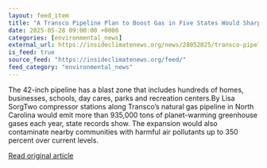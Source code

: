 ```yaml
---
layout: feed_item
title: "A Transco Pipeline Plan to Boost Gas in Five States Would Sharply Increase Air Pollution in N.C. Towns"
date: 2025-05-28 09:00:00 +0000
categories: [environmental_news]
external_url: https://insideclimatenews.org/news/28052025/transco-pipeline-plan-would-sharply-increase-north-carolina-air-pollution/
is_feed: true
source_feed: "https://insideclimatenews.org/feed/"
feed_category: "environmental_news"
---
```


The 42-inch pipeline has a blast zone that includes hundreds of homes, businesses, schools, day cares, parks and recreation centers.By Lisa SorgTwo compressor stations along Transco’s natural gas pipeline in North Carolina would emit more than 935,000 tons of planet-warming greenhouse gases each year, state records show. The expansion would also contaminate nearby communities with harmful air pollutants up to 350 percent over current levels.

[Read original article](https://insideclimatenews.org/news/28052025/transco-pipeline-plan-would-sharply-increase-north-carolina-air-pollution/)

